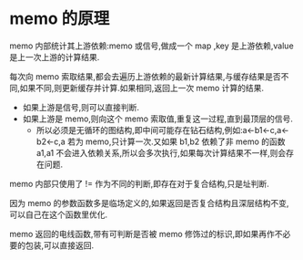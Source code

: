 # memo 的原理

memo 内部统计其上游依赖:memo 或信号,做成一个 map ,key 是上游依赖,value 是上一次上游的计算结果.

每次向 memo 索取结果,都会去遍历上游依赖的最新计算结果,与缓存结果是否不同,如果不同,则更新缓存并计算.如果相同,返回上一次 memo 计算的结果.

- 如果上游是信号,则可以直接判断.
- 如果上游是 memo,则向这个 memo 索取值,重复这一过程,直到最顶层的信号.
  - 所以必须是无循环的图结构,即中间可能存在钻石结构,例如:a<-b1<-c,a<-b2<-c,a 若为 memo,只计算一次.又如果 b1,b2 依赖了非 memo 的函数 a1,a1 不会进入依赖关系,所以会多次执行,如果每次计算结果不一样,则会存在问题.

memo 内部只使用了 != 作为不同的判断,即存在对于复合结构,只是址判断.

因为 memo 的参数函数多是临场定义的,如果返回是否复合结构且深层结构不变,可以自己在这个函数里优化.

memo 返回的电线函数,带有可判断是否被 memo 修饰过的标识,即如果再作不必要的包装,可以直接返回.
